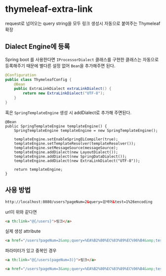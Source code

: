 # thymeleaf-extra-link

request로 넘어오는 query string을 모두 링크 생성시 자동으로 붙여주는 Thymeleaf 확장

## Dialect Engine에 등록

Spring boot 를 사용한다면 `IProcessorDialect` 클래스를 구현한 클래스는 자동으로 등록해주기 때문에 별다른 설정 없어 `Bean`을 추가해주면 된다.

```java
@Configuration
public class ThymeleafConfig {
	@Bean
	public ExtraLinkDialect extraLinkDialect() {
		return new ExtraLinkDialect("UTF-8");
	}
}
```

혹은 `SpringTemplateEngine` 생성 시 addDialect로 추가해 주면된다.

```
@Bean
public SpringTemplateEngine templateEngine() {
    SpringTemplateEngine templateEngine = new SpringTemplateEngine();

    templateEngine.setEnableSpringELCompiler(true);
    templateEngine.setTemplateResolver(templateResolver());
    templateEngine.setMessageSource(messageSource);
    templateEngine.addDialect(new LayoutDialect());
    templateEngine.addDialect(new SpringDataDialect());
    templateEngine.addDialect(new ExtraLinkDialect("UTF-8"));

    return templateEngine;
}
```

## 사용 방법

```html
http://localhost:8080/users?pageNum=2&query=검색어&test=1%26encoding
```

url이 위와 같다면

```html
<a th:link="@{/users}">링크</a>
```

실제 생성 attribute

```html
<a href="/users?pageNum=2&amp;query=%EA%B2%80%EC%83%89%EC%96%B4&amp;test=1%26encoding">링크</a>
```

파라미터가 있고 중복인 경우

```html
<a th:link="@{/users(pageNum=3)}">링크</a>
```

```html
<a href="/users?pageNum=3&amp;query=%EA%B2%80%EC%83%89%EC%96%B4&amp;test=1%26encoding">링크</a>
```
